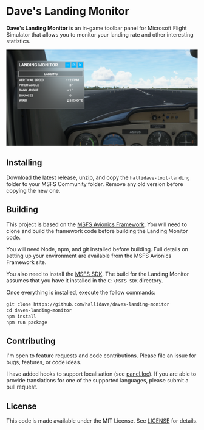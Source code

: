 # Dave's Landing Monitor

**Dave's Landing Monitor** is an in-game toolbar panel for Microsoft Flight Simulator that allows you to monitor your landing rate and other interesting statistics.

![Landing](/images/landing.png)

## Installing

Download the latest release, unzip, and copy the `hallidave-tool-landing` folder to your MSFS Community folder. Remove any old version before copying the new one.

## Building

This project is based on the [MSFS Avionics Framework](https://microsoft.github.io/msfs-avionics-mirror/). You will need to clone and build the framework code before building the Landing Monitor code.

You will need Node, npm, and git installed before building. Full details on setting up your environment are available from the MSFS Avionics Framework site.

You also need to install the [MSFS SDK](https://docs.flightsimulator.com/html/Introduction/SDK_Overview.htm). The build for the Landing Monitor assumes that you have it installed in the `C:\MSFS SDK` directory.

Once everything is installed, execute the follow commands:

```
git clone https://github.com/hallidave/daves-landing-monitor
cd daves-landing-monitor
npm install
npm run package
```

## Contributing

I'm open to feature requests and code contributions. Please file an issue for bugs, features, or code ideas.

I have added hooks to support localisation (see [panel.loc](/src/panel.loc)). If you are able to provide translations for one of the supported languages, please submit a pull request.

## License

This code is made available under the MIT License. See [LICENSE](LICENSE) for details.
